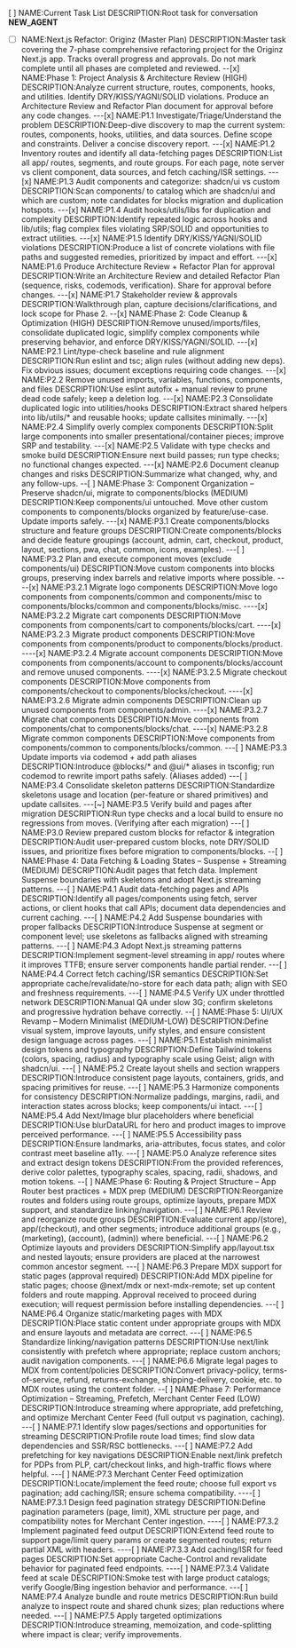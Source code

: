 [ ] NAME:Current Task List DESCRIPTION:Root task for conversation __NEW_AGENT__
-[ ] NAME:Next.js Refactor: Originz (Master Plan) DESCRIPTION:Master task covering the 7-phase comprehensive refactoring project for the Originz Next.js app. Tracks overall progress and approvals. Do not mark complete until all phases are completed and reviewed.
--[x] NAME:Phase 1: Project Analysis & Architecture Review (HIGH) DESCRIPTION:Analyze current structure, routes, components, hooks, and utilities. Identify DRY/KISS/YAGNI/SOLID violations. Produce an Architecture Review and Refactor Plan document for approval before any code changes.
---[x] NAME:P1.1 Investigate/Triage/Understand the problem DESCRIPTION:Deep-dive discovery to map the current system: routes, components, hooks, utilities, and data sources. Define scope and constraints. Deliver a concise discovery report.
---[x] NAME:P1.2 Inventory routes and identify all data-fetching pages DESCRIPTION:List all app/ routes, segments, and route groups. For each page, note server vs client component, data sources, and fetch caching/ISR settings.
---[x] NAME:P1.3 Audit components and categorize: shadcn/ui vs custom DESCRIPTION:Scan components/ to catalog which are shadcn/ui and which are custom; note candidates for blocks migration and duplication hotspots.
---[x] NAME:P1.4 Audit hooks/utils/libs for duplication and complexity DESCRIPTION:Identify repeated logic across hooks and lib/utils; flag complex files violating SRP/SOLID and opportunities to extract utilities.
---[x] NAME:P1.5 Identify DRY/KISS/YAGNI/SOLID violations DESCRIPTION:Produce a list of concrete violations with file paths and suggested remedies, prioritized by impact and effort.
---[x] NAME:P1.6 Produce Architecture Review + Refactor Plan for approval DESCRIPTION:Write an Architecture Review and detailed Refactor Plan (sequence, risks, codemods, verification). Share for approval before changes.
---[x] NAME:P1.7 Stakeholder review & approvals DESCRIPTION:Walkthrough plan, capture decisions/clarifications, and lock scope for Phase 2.
--[x] NAME:Phase 2: Code Cleanup & Optimization (HIGH) DESCRIPTION:Remove unused/imports/files, consolidate duplicated logic, simplify complex components while preserving behavior, and enforce DRY/KISS/YAGNI/SOLID.
---[x] NAME:P2.1 Lint/type-check baseline and rule alignment DESCRIPTION:Run eslint and tsc; align rules (without adding new deps). Fix obvious issues; document exceptions requiring code changes.
---[x] NAME:P2.2 Remove unused imports, variables, functions, components, and files DESCRIPTION:Use eslint autofix + manual review to prune dead code safely; keep a deletion log.
---[x] NAME:P2.3 Consolidate duplicated logic into utilities/hooks DESCRIPTION:Extract shared helpers into lib/utils/* and reusable hooks; update callsites minimally.
---[x] NAME:P2.4 Simplify overly complex components DESCRIPTION:Split large components into smaller presentational/container pieces; improve SRP and testability.
---[x] NAME:P2.5 Validate with type checks and smoke build DESCRIPTION:Ensure next build passes; run type checks; no functional changes expected.
---[x] NAME:P2.6 Document cleanup changes and risks DESCRIPTION:Summarize what changed, why, and any follow-ups.
--[ ] NAME:Phase 3: Component Organization – Preserve shadcn/ui, migrate to components/blocks (MEDIUM) DESCRIPTION:Keep components/ui untouched. Move other custom components to components/blocks organized by feature/use-case. Update imports safely.
---[x] NAME:P3.1 Create components/blocks structure and feature groups DESCRIPTION:Create components/blocks and decide feature groupings (account, admin, cart, checkout, product, layout, sections, pwa, chat, common, icons, examples).
---[ ] NAME:P3.2 Plan and execute component moves (exclude components/ui) DESCRIPTION:Move custom components into blocks groups, preserving index barrels and relative imports where possible.
----[x] NAME:P3.2.1 Migrate logo components DESCRIPTION:Move logo components from components/common and components/misc to components/blocks/common and components/blocks/misc.
----[x] NAME:P3.2.2 Migrate cart components DESCRIPTION:Move components from components/cart to components/blocks/cart.
----[x] NAME:P3.2.3 Migrate product components DESCRIPTION:Move components from components/product to components/blocks/product.
----[x] NAME:P3.2.4 Migrate account components DESCRIPTION:Move components from components/account to components/blocks/account and remove unused components.
----[x] NAME:P3.2.5 Migrate checkout components DESCRIPTION:Move components from components/checkout to components/blocks/checkout.
----[x] NAME:P3.2.6 Migrate admin components DESCRIPTION:Clean up unused components from components/admin.
----[x] NAME:P3.2.7 Migrate chat components DESCRIPTION:Move components from components/chat to components/blocks/chat.
----[x] NAME:P3.2.8 Migrate common components DESCRIPTION:Move components from components/common to components/blocks/common.
---[ ] NAME:P3.3 Update imports via codemod + add path aliases DESCRIPTION:Introduce @blocks/* and @ui/* aliases in tsconfig; run codemod to rewrite import paths safely. (Aliases added)
---[ ] NAME:P3.4 Consolidate skeleton patterns DESCRIPTION:Standardize skeletons usage and location (per-feature or shared primitives) and update callsites.
---[~] NAME:P3.5 Verify build and pages after migration DESCRIPTION:Run type checks and a local build to ensure no regressions from moves. (Verifying after each migration)
---[ ] NAME:P3.0 Review prepared custom blocks for refactor & integration DESCRIPTION:Audit user-prepared custom blocks, note DRY/SOLID issues, and prioritize fixes before migration to components/blocks.
--[ ] NAME:Phase 4: Data Fetching & Loading States – Suspense + Streaming (MEDIUM) DESCRIPTION:Audit pages that fetch data. Implement Suspense boundaries with skeletons and adopt Next.js streaming patterns.
---[ ] NAME:P4.1 Audit data-fetching pages and APIs DESCRIPTION:Identify all pages/components using fetch, server actions, or client hooks that call APIs; document data dependencies and current caching.
---[ ] NAME:P4.2 Add Suspense boundaries with proper fallbacks DESCRIPTION:Introduce Suspense at segment or component level; use skeletons as fallbacks aligned with streaming patterns.
---[ ] NAME:P4.3 Adopt Next.js streaming patterns DESCRIPTION:Implement segment-level streaming in app/ routes where it improves TTFB; ensure server components handle partial render.
---[ ] NAME:P4.4 Correct fetch caching/ISR semantics DESCRIPTION:Set appropriate cache/revalidate/no-store for each data path; align with SEO and freshness requirements.
---[ ] NAME:P4.5 Verify UX under throttled network DESCRIPTION:Manual QA under slow 3G; confirm skeletons and progressive hydration behave correctly.
--[ ] NAME:Phase 5: UI/UX Revamp – Modern Minimalist (MEDIUM-LOW) DESCRIPTION:Define visual system, improve layouts, unify styles, and ensure consistent design language across pages.
---[ ] NAME:P5.1 Establish minimalist design tokens and typography DESCRIPTION:Define Tailwind tokens (colors, spacing, radius) and typography scale using Geist; align with shadcn/ui.
---[ ] NAME:P5.2 Create layout shells and section wrappers DESCRIPTION:Introduce consistent page layouts, containers, grids, and spacing primitives for reuse.
---[ ] NAME:P5.3 Harmonize components for consistency DESCRIPTION:Normalize paddings, margins, radii, and interaction states across blocks; keep components/ui intact.
---[ ] NAME:P5.4 Add Next/Image blur placeholders where beneficial DESCRIPTION:Use blurDataURL for hero and product images to improve perceived performance.
---[ ] NAME:P5.5 Accessibility pass DESCRIPTION:Ensure landmarks, aria-attributes, focus states, and color contrast meet baseline a11y.
---[ ] NAME:P5.0 Analyze reference sites and extract design tokens DESCRIPTION:From the provided references, derive color palettes, typography scales, spacing, radii, shadows, and motion tokens.
--[ ] NAME:Phase 6: Routing & Project Structure – App Router best practices + MDX prep (MEDIUM) DESCRIPTION:Reorganize routes and folders using route groups, optimize layouts, prepare MDX support, and standardize linking/navigation.
---[ ] NAME:P6.1 Review and reorganize route groups DESCRIPTION:Evaluate current app/(store), app/(checkout), and other segments; introduce additional groups (e.g., (marketing), (account), (admin)) where beneficial.
---[ ] NAME:P6.2 Optimize layouts and providers DESCRIPTION:Simplify app/layout.tsx and nested layouts; ensure providers are placed at the narrowest common ancestor segment.
---[ ] NAME:P6.3 Prepare MDX support for static pages (approval required) DESCRIPTION:Add MDX pipeline for static pages; choose @next/mdx or next-mdx-remote; set up content folders and route mapping. Approval received to proceed during execution; will request permission before installing dependencies.
---[ ] NAME:P6.4 Organize static/marketing pages with MDX DESCRIPTION:Place static content under appropriate groups with MDX and ensure layouts and metadata are correct.
---[ ] NAME:P6.5 Standardize linking/navigation patterns DESCRIPTION:Use next/link consistently with prefetch where appropriate; replace custom anchors; audit navigation components.
---[ ] NAME:P6.6 Migrate legal pages to MDX from content/policies DESCRIPTION:Convert privacy-policy, terms-of-service, refund, returns-exchange, shipping-delivery, cookie, etc. to MDX routes using the content folder.
--[ ] NAME:Phase 7: Performance Optimization – Streaming, Prefetch, Merchant Center Feed (LOW) DESCRIPTION:Introduce streaming where appropriate, add prefetching, and optimize Merchant Center Feed (full output vs pagination, caching).
---[ ] NAME:P7.1 Identify slow pages/sections and opportunities for streaming DESCRIPTION:Profile route load times; find slow data dependencies and SSR/RSC bottlenecks.
---[ ] NAME:P7.2 Add prefetching for key navigations DESCRIPTION:Enable next/link prefetch for PDPs from PLP, cart/checkout links, and high-traffic flows where helpful.
---[ ] NAME:P7.3 Merchant Center Feed optimization DESCRIPTION:Locate/implement the feed route; choose full export vs pagination; add caching/ISR; ensure schema compatibility.
----[ ] NAME:P7.3.1 Design feed pagination strategy DESCRIPTION:Define pagination parameters (page, limit), XML structure per page, and compatibility notes for Merchant Center ingestion.
----[ ] NAME:P7.3.2 Implement paginated feed output DESCRIPTION:Extend feed route to support page/limit query params or create segmented routes; return partial XML with headers.
----[ ] NAME:P7.3.3 Add caching/ISR for feed pages DESCRIPTION:Set appropriate Cache-Control and revalidate behavior for paginated feed endpoints.
----[ ] NAME:P7.3.4 Validate feed at scale DESCRIPTION:Smoke test with large product catalogs; verify Google/Bing ingestion behavior and performance.
---[ ] NAME:P7.4 Analyze bundle and route metrics DESCRIPTION:Run build analyze to inspect route and shared chunk sizes; plan reductions where needed.
---[ ] NAME:P7.5 Apply targeted optimizations DESCRIPTION:Introduce streaming, memoization, and code-splitting where impact is clear; verify improvements.
